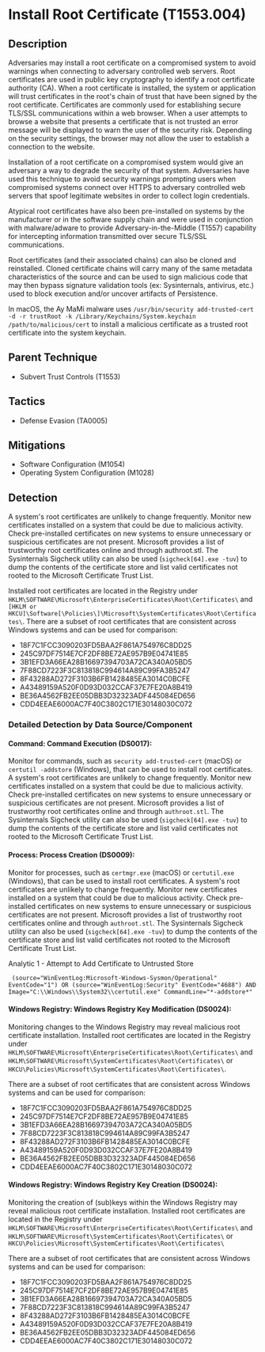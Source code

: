# Install Root Certificate (T1553.004)

## Description
Adversaries may install a root certificate on a compromised system to avoid warnings when connecting to adversary controlled web servers. Root certificates are used in public key cryptography to identify a root certificate authority (CA). When a root certificate is installed, the system or application will trust certificates in the root's chain of trust that have been signed by the root certificate. Certificates are commonly used for establishing secure TLS/SSL communications within a web browser. When a user attempts to browse a website that presents a certificate that is not trusted an error message will be displayed to warn the user of the security risk. Depending on the security settings, the browser may not allow the user to establish a connection to the website.

Installation of a root certificate on a compromised system would give an adversary a way to degrade the security of that system. Adversaries have used this technique to avoid security warnings prompting users when compromised systems connect over HTTPS to adversary controlled web servers that spoof legitimate websites in order to collect login credentials.

Atypical root certificates have also been pre-installed on systems by the manufacturer or in the software supply chain and were used in conjunction with malware/adware to provide Adversary-in-the-Middle (T1557) capability for intercepting information transmitted over secure TLS/SSL communications.

Root certificates (and their associated chains) can also be cloned and reinstalled. Cloned certificate chains will carry many of the same metadata characteristics of the source and can be used to sign malicious code that may then bypass signature validation tools (ex: Sysinternals, antivirus, etc.) used to block execution and/or uncover artifacts of Persistence.

In macOS, the Ay MaMi malware uses ```/usr/bin/security add-trusted-cert -d -r trustRoot -k /Library/Keychains/System.keychain /path/to/malicious/cert``` to install a malicious certificate as a trusted root certificate into the system keychain.

## Parent Technique
- Subvert Trust Controls (T1553)

## Tactics
- Defense Evasion (TA0005)

## Mitigations
- Software Configuration (M1054)
- Operating System Configuration (M1028)

## Detection
A system's root certificates are unlikely to change frequently. Monitor new certificates installed on a system that could be due to malicious activity. Check pre-installed certificates on new systems to ensure unnecessary or suspicious certificates are not present. Microsoft provides a list of trustworthy root certificates online and through authroot.stl. The Sysinternals Sigcheck utility can also be used (```sigcheck[64].exe -tuv```) to dump the contents of the certificate store and list valid certificates not rooted to the Microsoft Certificate Trust List.

Installed root certificates are located in the Registry under ```HKLM\SOFTWARE\Microsoft\EnterpriseCertificates\Root\Certificates\``` and ```[HKLM or HKCU]\Software[\Policies\]\Microsoft\SystemCertificates\Root\Certificates\```. There are a subset of root certificates that are consistent across Windows systems and can be used for comparison:

* 18F7C1FCC3090203FD5BAA2F861A754976C8DD25
* 245C97DF7514E7CF2DF8BE72AE957B9E04741E85
* 3B1EFD3A66EA28B16697394703A72CA340A05BD5
* 7F88CD7223F3C813818C994614A89C99FA3B5247
* 8F43288AD272F3103B6FB1428485EA3014C0BCFE
* A43489159A520F0D93D032CCAF37E7FE20A8B419
* BE36A4562FB2EE05DBB3D32323ADF445084ED656
* CDD4EEAE6000AC7F40C3802C171E30148030C072

### Detailed Detection by Data Source/Component
#### Command: Command Execution (DS0017): 
Monitor for commands, such as ```security add-trusted-cert``` (macOS) or ```certutil -addstore``` (Windows), that can be used to install root certificates. A system's root certificates are unlikely to change frequently. Monitor new certificates installed on a system that could be due to malicious activity.  Check pre-installed certificates on new systems to ensure unnecessary or suspicious certificates are not present. Microsoft provides a list of trustworthy root certificates online and through ```authroot.stl```.  The Sysinternals Sigcheck utility can also be used (```sigcheck[64].exe -tuv```) to dump the contents of the certificate store and list valid certificates not rooted to the Microsoft Certificate Trust List. 

#### Process: Process Creation (DS0009): 
Monitor for processes, such as ```certmgr.exe``` (macOS) or ```certutil.exe``` (Windows), that can be used to install root certificates. A system's root certificates are unlikely to change frequently. Monitor new certificates installed on a system that could be due to malicious activity.  Check pre-installed certificates on new systems to ensure unnecessary or suspicious certificates are not present. Microsoft provides a list of trustworthy root certificates online and through ```authroot.stl```.  The Sysinternals Sigcheck utility can also be used (```sigcheck[64].exe -tuv```) to dump the contents of the certificate store and list valid certificates not rooted to the Microsoft Certificate Trust List. 

Analytic 1 - Attempt to Add Certificate to Untrusted Store

``` (source="WinEventLog:Microsoft-Windows-Sysmon/Operational" EventCode="1") OR (source="WinEventLog:Security" EventCode="4688") AND Image="C:\\Windows\\System32\\certutil.exe" CommandLine="*-addstore*"```

#### Windows Registry: Windows Registry Key Modification (DS0024): 
Monitoring changes to the Windows Registry may reveal malicious root certificate installation. Installed root certificates are located in the Registry under 
```HKLM\SOFTWARE\Microsoft\EnterpriseCertificates\Root\Certificates\``` and 
```HKLM\SOFTWARE\Microsoft\SystemCertificates\Root\Certificates\``` or ```HKCU\Policies\Microsoft\SystemCertificates\Root\Certificates\```. 

There are a subset of root certificates that are consistent across Windows systems and can be used for comparison: 
* 18F7C1FCC3090203FD5BAA2F861A754976C8DD25
* 245C97DF7514E7CF2DF8BE72AE957B9E04741E85
* 3B1EFD3A66EA28B16697394703A72CA340A05BD5
* 7F88CD7223F3C813818C994614A89C99FA3B5247
* 8F43288AD272F3103B6FB1428485EA3014C0BCFE
* A43489159A520F0D93D032CCAF37E7FE20A8B419
* BE36A4562FB2EE05DBB3D32323ADF445084ED656
* CDD4EEAE6000AC7F40C3802C171E30148030C072

#### Windows Registry: Windows Registry Key Creation (DS0024): 
Monitoring the creation of (sub)keys within the Windows Registry may reveal malicious root certificate installation. Installed root certificates are located in the Registry under 
```HKLM\SOFTWARE\Microsoft\EnterpriseCertificates\Root\Certificates\``` and 
```HKLM\SOFTWARE\Microsoft\SystemCertificates\Root\Certificates\``` or ```HKCU\Policies\Microsoft\SystemCertificates\Root\Certificates\```

There are a subset of root certificates that are consistent across Windows systems and can be used for comparison: 
* 18F7C1FCC3090203FD5BAA2F861A754976C8DD25
* 245C97DF7514E7CF2DF8BE72AE957B9E04741E85
* 3B1EFD3A66EA28B16697394703A72CA340A05BD5
* 7F88CD7223F3C813818C994614A89C99FA3B5247
* 8F43288AD272F3103B6FB1428485EA3014C0BCFE
* A43489159A520F0D93D032CCAF37E7FE20A8B419
* BE36A4562FB2EE05DBB3D32323ADF445084ED656
* CDD4EEAE6000AC7F40C3802C171E30148030C072


